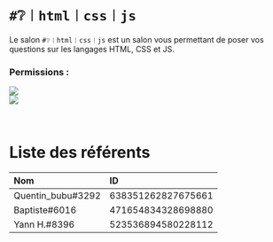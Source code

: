 # `#❔︱html︱css︱js`
Le salon `#❔︱html︱css︱js` est un salon vous permettant de poser vos questions sur les
langages HTML, CSS et JS.

### Permissions :
![](https://img.shields.io/badge/Lecture-OUI-green?style=for-the-badge) <br/>
![](https://img.shields.io/badge/Ecriture-OUI-green?style=for-the-badge)

<br/>

# Liste des référents 
| Nom | ID|
|:---|:---|
| Quentin_bubu#3292 | 638351262827675661 |
| Baptiste#6016 | 471654834328698880 |
| Yann H.#8396 | 523536894580228112 |
